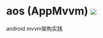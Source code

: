 # aos (AppMvvm)  [![](https://jitpack.io/v/ltqi/aos.svg)](https://jitpack.io/#ltqi/aos)
android mvvm架构实践
